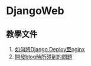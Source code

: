# DjangoWeb
## 教學文件
  1. [如何將Django Deploy至nginx](https://github.com/samdjk118/DjangoWeb/blob/master/doc/uwsgi.md)
  2. [開發blog時所碰到的問題](https://github.com/samdjk118/DjangoWeb/blob/master/doc/note.md)
